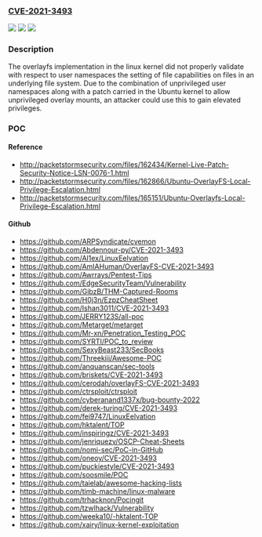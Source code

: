 ### [CVE-2021-3493](https://cve.mitre.org/cgi-bin/cvename.cgi?name=CVE-2021-3493)
![](https://img.shields.io/static/v1?label=Product&message=linux%20kernel&color=blue)
![](https://img.shields.io/static/v1?label=Version&message=5.8%20kernel%3C%205.8.0-50.56%20%20&color=brighgreen)
![](https://img.shields.io/static/v1?label=Vulnerability&message=CWE-270%3A%20Privilege%20Context%20Switching%20Error&color=brighgreen)

### Description

The overlayfs implementation in the linux kernel did not properly validate with respect to user namespaces the setting of file capabilities on files in an underlying file system. Due to the combination of unprivileged user namespaces along with a patch carried in the Ubuntu kernel to allow unprivileged overlay mounts, an attacker could use this to gain elevated privileges.

### POC

#### Reference
- http://packetstormsecurity.com/files/162434/Kernel-Live-Patch-Security-Notice-LSN-0076-1.html
- http://packetstormsecurity.com/files/162866/Ubuntu-OverlayFS-Local-Privilege-Escalation.html
- http://packetstormsecurity.com/files/165151/Ubuntu-Overlayfs-Local-Privilege-Escalation.html

#### Github
- https://github.com/ARPSyndicate/cvemon
- https://github.com/Abdennour-py/CVE-2021-3493
- https://github.com/Al1ex/LinuxEelvation
- https://github.com/AmIAHuman/OverlayFS-CVE-2021-3493
- https://github.com/Awrrays/Pentest-Tips
- https://github.com/EdgeSecurityTeam/Vulnerability
- https://github.com/GibzB/THM-Captured-Rooms
- https://github.com/H0j3n/EzpzCheatSheet
- https://github.com/Ishan3011/CVE-2021-3493
- https://github.com/JERRY123S/all-poc
- https://github.com/Metarget/metarget
- https://github.com/Mr-xn/Penetration_Testing_POC
- https://github.com/SYRTI/POC_to_review
- https://github.com/SexyBeast233/SecBooks
- https://github.com/Threekiii/Awesome-POC
- https://github.com/anquanscan/sec-tools
- https://github.com/briskets/CVE-2021-3493
- https://github.com/cerodah/overlayFS-CVE-2021-3493
- https://github.com/ctrsploit/ctrsploit
- https://github.com/cyberanand1337x/bug-bounty-2022
- https://github.com/derek-turing/CVE-2021-3493
- https://github.com/fei9747/LinuxEelvation
- https://github.com/hktalent/TOP
- https://github.com/inspiringz/CVE-2021-3493
- https://github.com/jenriquezv/OSCP-Cheat-Sheets
- https://github.com/nomi-sec/PoC-in-GitHub
- https://github.com/oneoy/CVE-2021-3493
- https://github.com/puckiestyle/CVE-2021-3493
- https://github.com/soosmile/POC
- https://github.com/taielab/awesome-hacking-lists
- https://github.com/timb-machine/linux-malware
- https://github.com/trhacknon/Pocingit
- https://github.com/tzwlhack/Vulnerability
- https://github.com/weeka10/-hktalent-TOP
- https://github.com/xairy/linux-kernel-exploitation

